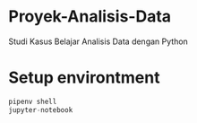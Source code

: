 # Proyek-Analisis-Data
Studi Kasus Belajar Analisis Data dengan Python

# Setup environtment
```python
pipenv shell
jupyter-notebook
```
